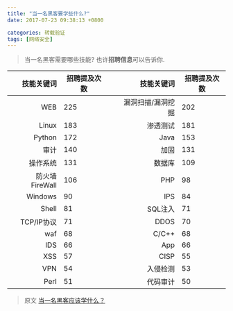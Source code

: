 ```yaml
---
title: "当一名黑客要学些什么?"
date: 2017-07-23 09:38:13 +0800

categories: 转载验证
tags: [网络安全]
---
```


>当一名黑客需要哪些技能? 也许**招聘信息**可以告诉你.

| 技能关键词 | 招聘提及次数 || 技能关键词 | 招聘提及次数 |
| --: | --- | --- | --: | --- |
| WEB |	225 || 漏洞扫描/漏洞挖掘 | 202 |
| Linux | 183 || 渗透测试 | 181 |
| Python | 172 || Java | 153 |
| 审计 | 140 || 加固 | 131 |
| 操作系统 | 131 || 数据库	 | 109 |
| 防火墙FireWall | 106 || PHP | 98 |
| Windows | 90 || IPS | 84 |
| Shell | 81 || SQL注入 | 71 |
| TCP/IP协议 | 71 || DDOS | 70 |
| waf | 68 || C/C++ | 68 |
| IDS | 66 || App | 66 |
| XSS | 57 || CISP | 55 |
| VPN | 54 || 入侵检测 | 53 |
| Perl | 51 || 代码审计 | 50 |

>原文 [当一名黑客应该学什么？](https://mp.weixin.qq.com/s?__biz=MjM5OTk4MDE2MA==&mid=2655114799&idx=3&sn=3d558619e0e89152bac583d2ee68a746&chksm=bc864bc08bf1c2d665bd61ab81aefbe698c50501566350b141c1a513d80beda5ac175e4c5371#rd)

